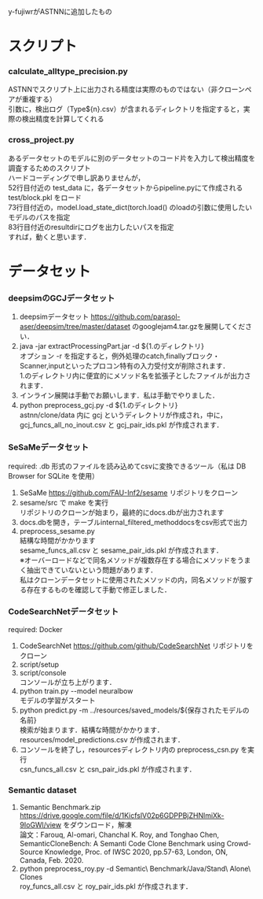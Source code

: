 y-fujiwrがASTNNに追加したもの  

# スクリプト  
### calculate_alltype_precision.py
ASTNNでスクリプト上に出力される精度は実際のものではない（非クローンペアが重複する）  
引数に，検出ログ（Type${n}.csv）が含まれるディレクトリを指定すると，実際の検出精度を計算してくれる

### cross_project.py
あるデータセットのモデルに別のデータセットのコード片を入力して検出精度を調査するためのスクリプト  
ハードコーディングで申し訳ありませんが，  
52行目付近の test_data に，各データセットからpipeline.pyにて作成される test/block.pkl をロード  
73行目付近の，model.load_state_dict(torch.load() のloadの引数に使用したいモデルのパスを指定  
83行目付近のresultdirにログを出力したいパスを指定  
すれば，動くと思います．

# データセット
### deepsimのGCJデータセット

1. deepsimデータセット <https://github.com/parasol-aser/deepsim/tree/master/dataset>  のgooglejam4.tar.gzを展開してください．
2. java -jar extractProcessingPart.jar -d ${1.のディレクトリ}  
    オプション -r を指定すると，例外処理のcatch,finallyブロック・Scanner,inputといったプロコン特有の入力受付文が削除されます．  
    1.のディレクトリ内に便宜的にメソッド名を拡張子としたファイルが出力されます．  
3. インライン展開は手動でお願いします．私は手動でやりました．  
4. python preprocess_gcj.py -d ${1.のディレクトリ}  
    astnn/clone/data 内に gcj というディレクトリが作成され，中に，gcj_funcs_all_no_inout.csv と gcj_pair_ids.pkl が作成されます．

### SeSaMeデータセット

required: .db 形式のファイルを読み込めてcsvに変換できるツール（私は DB Browser for SQLite を使用）  
1. SeSaMe <https://github.com/FAU-Inf2/sesame> リポジトリをクローン  
2. sesame/src で make を実行  
    リポジトリのクローンが始まり，最終的にdocs.dbが出力されます  
3. docs.dbを開き，テーブルinternal_filtered_methoddocsをcsv形式で出力  
4. preprocess_sesame.py  
    結構な時間がかかります  
    sesame_funcs_all.csv と sesame_pair_ids.pkl が作成されます．   
※オーバーロードなどで同名メソッドが複数存在する場合にメソッドをうまく抽出できていないという問題があります．  
私はクローンデータセットに使用されたメソッドの内，同名メソッドが服する存在するものを確認して手動で修正しました．  

### CodeSearchNetデータセット

required: Docker
1. CodeSearchNet <https://github.com/github/CodeSearchNet> リポジトリをクローン  
2. script/setup  
3. script/console  
    コンソールが立ち上がります．  
4. python train.py --model neuralbow  
    モデルの学習がスタート  
5. python predict.py -m ../resources/saved_models/${保存されたモデルの名前}  
    検索が始まります．結構な時間がかかります．resources/model_predictions.csv が作成されます．  
6. コンソールを終了し，resourcesディレクトリ内の preprocess_csn.py を実行  
    csn_funcs_all.csv と csn_pair_ids.pkl が作成されます．  

### Semantic dataset

1. Semantic Benchmark.zip <https://drive.google.com/file/d/1KicfslV02p6GDPPBjZHNlmiXk-9IoGWl/view> をダウンロード，解凍  
    論文：Farouq, Al-omari, Chanchal K. Roy, and Tonghao Chen, SemanticCloneBench: A Semanti Code Clone Benchmark using Crowd-Source Knowledge, Proc. of IWSC 2020, pp.57-63, London, ON, Canada, Feb. 2020.
2. python preprocess_roy.py -d Semantic\ Benchmark/Java/Stand\ Alone\ Clones  
    roy_funcs_all.csv と roy_pair_ids.pkl が作成されます．  
